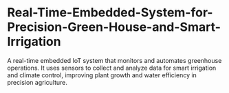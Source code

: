 # Real-Time-Embedded-System-for-Precision-Green-House-and-Smart-Irrigation
A real-time embedded IoT system that monitors and automates greenhouse operations. It uses sensors  to collect and analyze data for smart irrigation and climate control, improving plant growth and water efficiency in precision agriculture.
